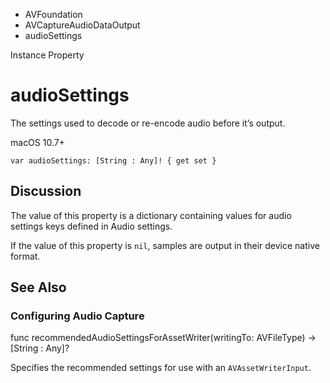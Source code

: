 

- AVFoundation
- AVCaptureAudioDataOutput
-  audioSettings 

Instance Property

# audioSettings

The settings used to decode or re-encode audio before it’s output.

macOS 10.7+

``` source
var audioSettings: [String : Any]! { get set }
```

## Discussion

The value of this property is a dictionary containing values for audio settings keys defined in Audio settings.

If the value of this property is `nil`, samples are output in their device native format.

## See Also

### Configuring Audio Capture

func recommendedAudioSettingsForAssetWriter(writingTo: AVFileType) -> [String : Any]?

Specifies the recommended settings for use with an `AVAssetWriterInput`.

